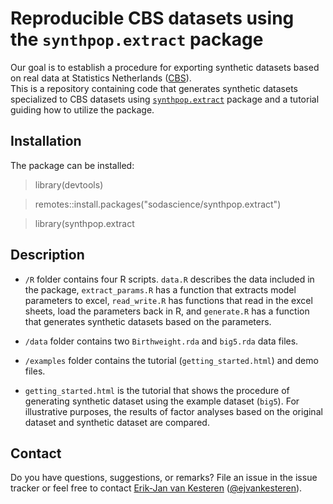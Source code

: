 
# Reproducible CBS datasets using the `synthpop.extract` package

Our goal is to establish a procedure for exporting synthetic datasets
based on real data at Statistics Netherlands
([CBS](https://www.cbs.nl/en-gb)).  
This is a repository containing code that generates synthetic datasets
specialized to CBS datasets using
[`synthpop.extract`](https://github.com/cran/synthpop) package and a tutorial
guiding how to utilize the package.

## Installation

The package can be installed:

> library(devtools)

> remotes::install.packages("sodascience/synthpop.extract")

> library(synthpop.extract

## Description

-   `/R` folder contains four R scripts. `data.R` describes the data included in the package, `extract_params.R` has a function that extracts
    model parameters to excel, `read_write.R` has functions that read in the excel sheets, load the parameters back in R, and `generate.R` has a function that generates synthetic datasets based on the parameters.

-   `/data` folder contains two `Birthweight.rda` and `big5.rda` data files.

-   `/examples` folder contains the tutorial (`getting_started.html`) and demo files.

-  `getting_started.html` is the tutorial that shows the procedure of
    generating synthetic dataset using the example dataset (`big5`).
    For illustrative purposes, the results of factor analyses based on
    the original dataset and synthetic dataset are compared.

## Contact

Do you have questions, suggestions, or remarks? File an issue in the
issue tracker or feel free to contact [Erik-Jan van
Kesteren](https://github.com/vankesteren)
([@ejvankesteren](https://twitter.com/ejvankesteren)).
